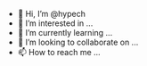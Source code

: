 - 👋 Hi, I’m @hypech
- 👀 I’m interested in ...
- 🌱 I’m currently learning ...
- 💞️ I’m looking to collaborate on ...
- 📫 How to reach me ...

<!---
hypech/hypech is a ✨ special ✨ repository because its `README.md` (this file) appears on your GitHub profile.
You can click the Preview link to take a look at your changes.
--->
